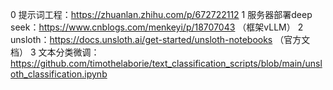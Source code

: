 0 提示词工程：https://zhuanlan.zhihu.com/p/672722112
1 服务器部署deep seek：https://www.cnblogs.com/menkeyi/p/18707043      （框架vLLM）
2 unsloth：https://docs.unsloth.ai/get-started/unsloth-notebooks      （官方文档）
3 文本分类微调：https://github.com/timothelaborie/text_classification_scripts/blob/main/unsloth_classification.ipynb